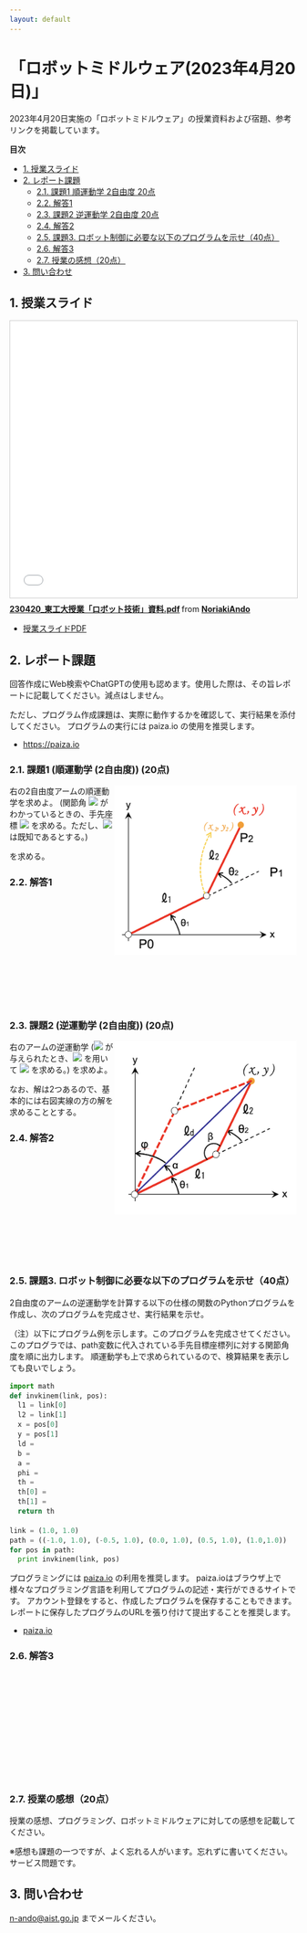 ```yaml
---
layout: default
---
```


<!-- ソースを見ようと思った君は賢いね！！でも、宿題は自力でやりましょう。-->

# 「ロボットミドルウェア(2023年4月20日)」

2023年4月20日実施の「ロボットミドルウェア」の授業資料および宿題、参考リンクを掲載しています。

**目次**

<!-- TOC -->

- [1. 授業スライド](#1-%E6%8E%88%E6%A5%AD%E3%82%B9%E3%83%A9%E3%82%A4%E3%83%89)
- [2. レポート課題](#2-%E3%83%AC%E3%83%9D%E3%83%BC%E3%83%88%E8%AA%B2%E9%A1%8C)
    - [2.1. 課題1 順運動学 2自由度 20点](#21-%E8%AA%B2%E9%A1%8C1-%E9%A0%86%E9%81%8B%E5%8B%95%E5%AD%A6-2%E8%87%AA%E7%94%B1%E5%BA%A6-20%E7%82%B9)
    - [2.2. 解答1](#22-%E8%A7%A3%E7%AD%941)
    - [2.3. 課題2 逆運動学 2自由度 20点](#23-%E8%AA%B2%E9%A1%8C2-%E9%80%86%E9%81%8B%E5%8B%95%E5%AD%A6-2%E8%87%AA%E7%94%B1%E5%BA%A6-20%E7%82%B9)
    - [2.4. 解答2](#24-%E8%A7%A3%E7%AD%942)
    - [2.5. 課題3. ロボット制御に必要な以下のプログラムを示せ（40点）](#25-%E8%AA%B2%E9%A1%8C3-%E3%83%AD%E3%83%9C%E3%83%83%E3%83%88%E5%88%B6%E5%BE%A1%E3%81%AB%E5%BF%85%E8%A6%81%E3%81%AA%E4%BB%A5%E4%B8%8B%E3%81%AE%E3%83%97%E3%83%AD%E3%82%B0%E3%83%A9%E3%83%A0%E3%82%92%E7%A4%BA%E3%81%9B40%E7%82%B9)
    - [2.6. 解答3](#26-%E8%A7%A3%E7%AD%943)
    - [2.7. 授業の感想（20点）](#27-%E6%8E%88%E6%A5%AD%E3%81%AE%E6%84%9F%E6%83%B320%E7%82%B9)
- [3. 問い合わせ](#3-%E5%95%8F%E3%81%84%E5%90%88%E3%82%8F%E3%81%9B)

<!-- /TOC -->

## 1. 授業スライド

<iframe src="//www.slideshare.net/slideshow/embed_code/key/74ywXAP8EaUn8S" width="595" height="485" frameborder="0" marginwidth="0" marginheight="0" scrolling="no" style="border:1px solid #CCC; border-width:1px; margin-bottom:5px; max-width: 100%;" allowfullscreen> </iframe> <div style="margin-bottom:5px"> <strong> <a href="//www.slideshare.net/NoriakiAndo/230420pdf" title="230420_東工大授業「ロボット技術」資料.pdf" target="_blank">230420_東工大授業「ロボット技術」資料.pdf</a> </strong> from <strong><a href="//www.slideshare.net/NoriakiAndo" target="_blank">NoriakiAndo</a></strong> </div>


* [授業スライドPDF](230420_Titech_RobotTechnology_Middleware.pdf)

## 2. レポート課題

回答作成にWeb検索やChatGPTの使用も認めます。使用した際は、その旨レポートに記載してください。減点はしません。

ただし、プログラム作成課題は、実際に動作するかを確認して、実行結果を添付してください。
プログラムの実行には paiza.io の使用を推奨します。

- https://paiza.io

### 2.1. 課題1 (順運動学 (2自由度)) (20点)
<img src="https://github.com/n-ando/titech_robotics/raw/master/figs/q0_fig1.png" align="right" width="320">

右の2自由度アームの順運動学を求めよ。
(関節角 <img src="https://latex.codecogs.com/gif.latex?(\theta_1,&space;\theta_2)"> がわかっているときの、手先座標 <img src="https://latex.codecogs.com/gif.latex?(x,&space;y)"> を求める。ただし、<img src="https://latex.codecogs.com/gif.latex?l_1,&space;l_2"> は既知であるとする。)

 を求める。

### 2.2. 解答1


<br />
<br />
<br />
<br />
<br />
<br />
<br />
<br />
<br />
<br />
<br />

<!--
点P2 <img src="https://latex.codecogs.com/gif.latex?(x,&space;y)"> の の値を <img src="https://latex.codecogs.com/gif.latex?l_1,&space;l_2,&space;\theta_1,&space;\theta_2"> で表す。

まず、点P1 <img src="https://latex.codecogs.com/gif.latex?(x_1,&space;y_1)">  の座標は、
-->

<!-- 使用しない
$$
\begin{eqnarray}
x_1 & = & l_1 \cos\theta_1 \\
y_1 & = & l_1 \sin\theta_1
\end{eqnarray}
$$
-->

<!--
<img src="https://latex.codecogs.com/gif.latex?x_1&space;=&space;l_1\cos\theta_1"><br>
<img src="https://latex.codecogs.com/gif.latex?y_1&space;=&space;l_1\sin\theta_1">

点P1からみた点P2の座標 <img src="https://latex.codecogs.com/gif.latex?(x_2,&space;y_2)"> は、
-->

<!-- 使用しない
\begin{eqnarray}
x_2 & = & l_2 \times \cos(\theta_1 + \theta_2) \\
y_2 & = & l_2 \times \sin(\theta_1 + \theta_2)
\end{eqnarray}
-->

<!--
<img src="https://latex.codecogs.com/gif.latex?x_2&space;&space;=&space;&space;l_2&space;\cos(\theta_1&space;&plus;&space;\theta_2)"><br>
<img src="https://latex.codecogs.com/gif.latex?y_2&space;&space;=&space;&space;l_2&space;\sin(\theta_1&space;&plus;&space;\theta_2)">

であり、最終的に (x, y) は以下の式で表される。
-->

<!-- 使用しない
$$
//\begin{eqnarray}
x = l_1\cos\theta_1 + l_2\cos(\theta_1 + \theta_2) \\
y = l_1\sin\theta_1 + l_2\sin(\theta_1 + \theta_2)
\end{eqnarray}
$$
-->

<!--
<img src="https://latex.codecogs.com/gif.latex?x&space;=&space;l_1\cos\theta_1&space;&plus;&space;l_2\cos(\theta_1&space;&plus;&space;\theta_2)"><br>
<img src="https://latex.codecogs.com/gif.latex?y&space;=&space;l_1\sin\theta_1&space;&plus;&space;l_2\sin(\theta_1&space;&plus;&space;\theta_2)">
-->


### 2.3. 課題2 (逆運動学 (2自由度)) (20点)

<img src="https://github.com/n-ando/titech_robotics/raw/master/figs/q0_fig2.png" align="right" width="320">

右のアームの逆運動学 (<img src="https://latex.codecogs.com/gif.latex?(x,&space;y)"> が与えられたとき、<img src="https://latex.codecogs.com/gif.latex?l_1,&space;l_2"> を用いて
<img src="https://latex.codecogs.com/gif.latex?(\theta_1,&space;\theta_2)"> を求める。) を求めよ。

なお、解は2つあるので、基本的には右図実線の方の解を求めることとする。

### 2.4. 解答2

<br />
<br />
<br />
<br />
<br />
<br />
<br />
<br />
<br />
<br />
<br />

<!--
図中 <img src="https://latex.codecogs.com/gif.latex?\theta_1,&space;\theta_2"> は <img src="https://latex.codecogs.com/gif.latex?\alpha,&space;\beta,&space;\phi"> を用いて以下の式で表される。
-->

<!-- 使用しない
$$
\begin{eqnarray}
\theta_1 & = & \frac{\pi}{2} - \alpha - \phi \\
\theta_2 & = & \pi - \beta
\end{eqnarray}
$$
-->

<!--
<img src="https://latex.codecogs.com/gif.latex?\theta_1&space;=&space;\frac{\pi}{2}&space;-&space;\alpha&space;-&space;\phi"><br>
<img src="https://latex.codecogs.com/gif.latex?\theta_2&space;=&space;\pi&space;-&space;\beta">

余弦定理と逆関数を使って、<img src="https://latex.codecogs.com/gif.latex?\cos\alpha,&space;\cos\beta,&space;\tan\phi"> の値を求めると、
-->

<!-- 使用しない
$$
\begin{eqnarray}
\cos\alpha = \left\(\frac{l_1^2 + l_d^2 - l_2^2}{2l_1l_d}\right\) \\
\cos\beta  = \left\(\frac{l_1^2 + l_2^2 - l_d^2}{2l_1l_2}\right\) \\
\tan\phi   = \frac{x}{y}
\end{eqnarray}
$$
-->

<!--
<img src="https://latex.codecogs.com/gif.latex?\cos\alpha&space;=&space;\left\(\frac{l_1^2&space;&plus;&space;l_d^2&space;-&space;l_2^2}{2l_1l_d}\right\)"><br>
<img src="https://latex.codecogs.com/gif.latex?\cos\beta&space;=&space;\left\(\frac{l_1^2&space;&plus;&space;l_2^2&space;-&space;l_d^2}{2l_1l_2}\right\)"><br>
<img src="https://latex.codecogs.com/gif.latex?\tan\phi&space;=&space;\frac{x}{y}">

逆関数を用いて以下のように表すことができる。
-->

<!-- 使用しない
$$
\begin{eqnarray}
\alpha = \arccos\left\(\frac{l_1^2 + l_d^2 - l_2^2}{2l_1l_d}\right\) \\
\beta  = \arccos\left\(\frac{l_1^2 + l_2^2 - l_d^2}{2l_1l_2}\right\) \\
\phi   = \arctan\frac{x}{y} 座標軸のとり方に注意
\end{eqnarray}
$$
-->

<!--
<img src="https://latex.codecogs.com/gif.latex?\alpha&space;=&space;\arccos\left\(\frac{l_1^2&space;&plus;&space;l_d^2&space;-&space;l_2^2}{2l_1l_d}\right\)"><br>
<img src="https://latex.codecogs.com/gif.latex?\beta&space;=&space;\arccos\left\(\frac{l_1^2&space;&plus;&space;l_2^2&space;-&space;l_d^2}{2l_1l_2}\right\)"><br>
<img src="https://latex.codecogs.com/gif.latex?\phi&space;=&space;\arctan\frac{x}{y}">

以上より、求める角度は、
-->

<!-- 使用しない
$$
\begin{eqnarray}
\theta_1 = \frac{\pi}{2} - \arccos\left(\frac{l_1^2 + l_d^2 - l_2^2}{2l_1l_d}\right) - \arctan\frac{x}{y}
\theta_2 = \pi - \arccos\left(\frac{l_1^2 + l_2^2 - l_d^2}{2l_1l_2}\right)
\end{eqnarray}
$$
-->

<!--
<img src="https://latex.codecogs.com/gif.latex?\theta_1&space;=&space;\frac{\pi}{2}&space;-&space;\arccos\left(\frac{l_1^2&space;&plus;&space;l_d^2&space;-&space;l_2^2}{2l_1l_d}\right)&space;-&space;\arctan\frac{x}{y}"><br>
<img src="https://latex.codecogs.com/gif.latex?\theta_2&space;=&space;\pi&space;-&space;\arccos\left(\frac{l_1^2&space;&plus;&space;l_2^2&space;-&space;l_d^2}{2l_1l_2}\right)">

なお、この逆運動学には以下のもう一つの解があります。

<img src="https://latex.codecogs.com/gif.latex?\theta_1&space;=&space;\frac{\pi}{2}&space;+&space;\arccos\left(\frac{l_1^2&space;&plus;&space;l_d^2&space;-&space;l_2^2}{2l_1l_d}\right)&space;-&space;\arctan\frac{x}{y}"><br>
<img src="https://latex.codecogs.com/gif.latex?\theta_2&space;=-&space;\pi&space;-&space;\arccos\left(\frac{l_1^2&space;&plus;&space;l_2^2&space;+&space;l_d^2}{2l_1l_2}\right)">
-->


### 2.5. 課題3. ロボット制御に必要な以下のプログラムを示せ（40点）
2自由度のアームの逆運動学を計算する以下の仕様の関数のPythonプログラムを作成し、次のプログラムを完成させ、実行結果を示せ。　

（注）以下にプログラム例を示します。このプログラムを完成させてください。このプログラでは、path変数に代入されている手先目標座標列に対する関節角度を順に出力します。
順運動学も上で求められているので、検算結果を表示しても良いでしょう。

```python
import math
def invkinem(link, pos):
  l1 = link[0]
  l2 = link[1]
  x = pos[0]
  y = pos[1]
  ld = 
  b = 
  a = 
  phi = 
  th = 
  th[0] = 
  th[1] = 
  return th

link = (1.0, 1.0)
path = ((-1.0, 1.0), (-0.5, 1.0), (0.0, 1.0), (0.5, 1.0), (1.0,1.0))
for pos in path:
  print invkinem(link, pos)
```

プログラミングには [paiza.io](https://paiza.io/ja/) の利用を推奨します。
paiza.ioはブラウザ上で様々なプログラミング言語を利用してプログラムの記述・実行ができるサイトです。
アカウント登録をすると、作成したプログラムを保存することもできます。
レポートに保存したプログラムのURLを張り付けて提出することを推奨します。

* [paiza.io](https://paiza.io/ja/) 

### 2.6. 解答3

<br />
<br />
<br />
<br />
<br />
<br />
<br />
<br />
<br />
<br />
<br />

<!--
逆運動学は2つの解があり、以下の二通りのプログラムが正解となります。

```python
import math

def invkinem(link, pos):
    l1 = link[0]
    l2 = link[1]
    x = pos[0]
    y = pos[1]
    ld = math.sqrt(x ** 2 + y ** 2)
    b = math.acos((l1 ** 2 + l2 ** 2 - ld ** 2) / (2 * l1 * l2))
    a = math.acos((l1 ** 2 + ld ** 2 - l2 ** 2) / (2 * l1 * ld))
    phi = math.atan2(x, y)
    th = [0] * 2
    th[0] = (math.pi / 2) - a - phi
    th[1] = math.pi - b
    return th

link = (1.0, 1.0)
path = ((-1.0, 1.0), (-0.5, 1.0), (0.0, 1.0), (0.5, 1.0), (1.0,1.0))
for pos in path:
  print invkinem(link, pos)
```

```python
import math

def invkinem(link, pos):
    l1 = link[0]
    l2 = link[1]
    x = pos[0]
    y = pos[1]
    ld = math.sqrt(x * x + y * y)
    b = math.acos((l1 * l1 + l2 * l2 - ld * ld) / (2 * l1 * l2))
    a = math.acos((l1 * l1 + ld * ld - l2 * l2) / (2 * l1 * ld))
    phi = math.atan2(x, y)
    th = [0] * 2
    th[0] = math.pi / 2 + a - phi
    th[1] = - math.pi + b
    return th
  
link = (1.0, 1.0)
path = ((-1.0, 1.0), (-0.5, 1.0), (0.0, 1.0), (0.5, 1.0), (1.0,1.0))
for pos in path:
  print invkinem(link, pos)
```

以下の paiza.io 上のプログラムでは、以上の2通りのプログラムを実行し逆運動学を求めたうえで、順運動学で検算をしています。
以下のURLにアクセスして試しに実行してみましょう。

* [paiza.io上で実行](https://paiza.io/projects/vdH54uDmeMUJlUO1J1DD-Q)

<iframe src="https://paiza.io/projects/e/vdH54uDmeMUJlUO1J1DD-Q?theme=twilight" width="100%" height="500" scrolling="no" seamless="seamless"></iframe>
-->

<!--
### 2.7. 課題4.ミドルウエアを利用したサンプルプログラムを示せ

#### 2.7.1. a) ロボットミドルウエアを一つ選び、データの送信を行う手順・方法を調べ説明せよ（15点）
結果として、コメントを付したソースコード（完全である必要はないが、データ送信に必要な最低限の部分を示すこと。例えばRTMであればonExecute関数部分、ROSであれば Publisherの宣言〜データ送信部分を、行ごとに何をしているのかコメントを付して）を添付せよ。

#### 2.7.2. b) 同様に、データの受信を行う手順・方法を調べ説明せよ（15点）
結果として、コメントを付したソースコード（完全である必要はないが、データ受信に必要な最低限の部分を示すこと。例えばRTMであればonExecute関数部分、ROSであれば Subscriberの部分（コールバック関数含む）を行ごとに何をしているのかコメントを付して）を添付せよ。

（注）この課題では、Web上から適切なプログラムを取得し、その内容を理解しているかどうかを見ます。1行ごとに何をしているか理解し、適切なコメントを付記しているかどうかで理解度を採点します。

### 2.8. 解答4

#### 2.8.1. a) データの送信を行う手順・方法

<br />
<br />
<br />
<br />
<br />
<br />
<br />
<br />
<br />
<br />
<br />
-->
<!--
OpenRTM-aistのConsoleInサンプルのConsoleIn.cppのonExecute部分。

* [参考ページ(OpenRTM)](http://hmatsudaiac.wixsite.com/venus-robotix/define-namingformats-c-windows)


```cpp
RTC::ReturnCode_t ConsoleIn::onExecute(RTC::UniqueId ec_id) // Active状態で周期実行される関数。
{
  std::cout << "input number: ";  // ユーザに入力を促す。
  std::cin >> m_data.data; // ユーザからの入力値を得る。
  setTimestamp(m_data); // データにタイムスタンプを押す。
  m_dataOut.write(); // OutPortからデータを送信。
  return RTC::RTC_OK;
}
```

ROSの送信コード（パブリッシャ）のコードを以下に示す。


* [参考ページ(ROS)](http://wiki.ros.org/ja/ROS/Tutorials/WritingPublisherSubscriber%28c%2B%2B%29)


```cpp
#include "ros/ros.h"  // ROSメインヘッダのインクルード
#include "std_msgs/String.h" // ROSメッセージ形式 std_msgs/String のインクルード
#include <sstream> // 標準string streamのインクルード

int main(int argc, char **argv) // メイン関数
{
  ros::init(argc, argv, "talker"); // ROS初期化
  ros::NodeHandle n; // ROSノード(ROSモジュールの基本単位)のハンドルの宣言
  ros::Publisher chatter_pub = n.advertise<std_msgs::String>("chatter", 1000); // 送信を行うPublisherの作成
  ros::Rate loop_rate(10); 

  int count = 0;
  while (ros::ok()) // メインループ
  {
    std_msgs::String msg;
    std::stringstream ss;
    ss << "hello world " << count; // 送信文字列を作成
    msg.data = ss.str(); // 送信文字列を代入
    ROS_INFO("%s", msg.data.c_str()); 
    chatter_pub.publish(msg); // 文字列をサブスクライバに対して送信
    ros::spinOnce(); // するべきその他の仕事（コールバック処理等）をする。おまじない。
    ++count;
  }
  return 0;
}
```
-->
<!--
#### 2.8.2. b) データの受信を行う手順・方法

<br />
<br />
<br />
<br />
<br />
<br />
<br />
<br />
<br />
<br />
<br />
-->
<!--

OpenRTMのConsoleOutサンプルのConsoleOut.cppのonExecute部分。

* [参考ページ(OpenRTM)](http://hmatsudaiac.wixsite.com/venus-robotix/define-namingformats-c-windows)

```cpp
RTC::ReturnCode_t ConsoleOut::onExecute(RTC::UniqueId ec_id) // Active状態で周期実行される関数。
{
  if(m_dataIn.isNew()) // データ入力があれば以下を実行。
  {
    m_dataIn.read(); // InPortからデータを読み込み。
    std::cout << "received: " << m_data.data << std::endl; // 読み込まれたデータを表示。
    std::cout << "sec: " << m_data.tm.sec << " nsec: " << m_data.tm.nsec << std::endl; // 読み込まれたデータのタイムスタンプを表示。
  }
  return RTC::RTC_OK;
}
```

ROSの受信コード（サブスクライバ）のコードを以下に示す。

* [参考ページ(ROS)](http://wiki.ros.org/ja/ROS/Tutorials/WritingPublisherSubscriber%28c%2B%2B%29)


```cpp
#include "ros/ros.h"  // ROSメインヘッダのインクルード
#include "std_msgs/String.h" // ROSメッセージ形式 std_msgs/String のインクルード

void chatterCallback(const std_msgs::String::ConstPtr& msg) // データ受信のためのコールバック関数
{
  // データが受信されるとString型データが msg に代入されて受け取ることができる。
  ROS_INFO("I heard: [%s]", msg->data.c_str());
}

int main(int argc, char **argv)
{
  ros::init(argc, argv, "listener"); // ROS初期化
  ros::NodeHandle n; // このノードのハンドル
  ros::Subscriber sub = n.subscribe("chatter", 1000, chatterCallback); // サブスクライバの作成
  ros::spin(); // サブスクライバ等の仕事が来るまで待つループ。終了の割り込み等が入るまで永遠にブロックされる。
  return 0;
}
```
-->

### 2.7. 授業の感想（20点）

授業の感想、プログラミング、ロボットミドルウェアに対しての感想を記載してください。

※感想も課題の一つですが、よく忘れる人がいます。忘れずに書いてください。サービス問題です。


## 3. 問い合わせ

n-ando@aist.go.jp までメールください。

